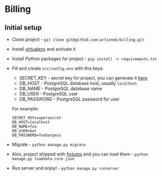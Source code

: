 # Billing

## Initial setup
* Clone project - `git clone git@github.com:artinnok/billing.git`
* Install [virtualenv](https://virtualenv.pypa.io/en/stable/) and activate it
* Install Python packages for project - `pip install -r requirements.txt`
* Fill and create `src/config.env` with this keys:
    * SECRET_KEY - secret key for project, you can generate it [here](https://www.miniwebtool.com/django-secret-key-generator/)
    * DB_HOST - PostgreSQL database host, usually `localhost`
    * DB_NAME - PostgreSQL database name
    * DB_USER - PostgreSQL user
    * DB_PASSWORD - PostgreSQL password for user

    For example:
    ```
    SECRET_KEY=supersecret
    DB_HOST=localhost
    DB_NAME=foo
    DB_USER=bar
    DB_PASSWORD=foobarpass
    ```
* Migrate - `python manage.py migrate`
* Also, project shipped with [fixtures](https://docs.djangoproject.com/en/1.11/howto/initial-data/) and you can load them - `python manage.py loaddata core.json`
* Run server and enjoy! - `python manage.py runserver`